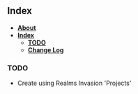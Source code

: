 # 

## **Index**
- [**About**]()
- [**Index**]()
    - [**TODO**]()
    - [**Change Log**]()

### **TODO**
- Create using Realms Invasion 'Projects'